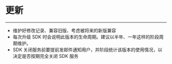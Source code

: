 # 更新

---

* 维护好修改记录、兼容旧版、考虑被将来的新版兼容
* 每次升级 SDK 时会说明此版本的生命周期。建议以半年、一年这样的阶段周期维护。
* SDK 关闭服务前要提前发邮件通知用户，并阶段统计该版本的使用情况，以决定是否按期完全关闭 SDK 服务
